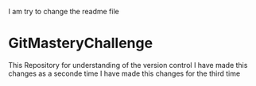 I am try to change the readme file
# GitMasteryChallenge
This Repository for understanding of the version control 
I have made this changes as a seconde time
I have made this changes for the third time